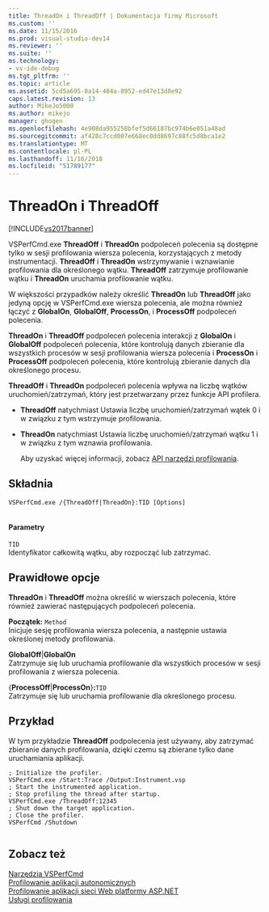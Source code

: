 ```yaml
---
title: ThreadOn i ThreadOff | Dokumentacja firmy Microsoft
ms.custom: ''
ms.date: 11/15/2016
ms.prod: visual-studio-dev14
ms.reviewer: ''
ms.suite: ''
ms.technology:
- vs-ide-debug
ms.tgt_pltfrm: ''
ms.topic: article
ms.assetid: 5cd5a695-0a14-484a-8952-ed47e13d8e92
caps.latest.revision: 13
author: MikeJo5000
ms.author: mikejo
manager: ghogen
ms.openlocfilehash: 4e908da955258bfef5d66187bc974b6e051a48ad
ms.sourcegitcommit: af428c7ccd007e668ec0dd8697c88fc5d8bca1e2
ms.translationtype: MT
ms.contentlocale: pl-PL
ms.lasthandoff: 11/16/2018
ms.locfileid: "51789177"
---
```

# <a name="threadon-and-threadoff"></a>ThreadOn i ThreadOff
[!INCLUDE[vs2017banner](../includes/vs2017banner.md)]

VSPerfCmd.exe **ThreadOff** i **ThreadOn** podpoleceń polecenia są dostępne tylko w sesji profilowania wiersza polecenia, korzystających z metody instrumentacji. **ThreadOff** i **ThreadOn** wstrzymywanie i wznawianie profilowania dla określonego wątku. **ThreadOff** zatrzymuje profilowanie wątku i **ThreadOn** uruchamia profilowanie wątku.  
  
 W większości przypadków należy określić **ThreadOn** lub **ThreadOff** jako jedyną opcję w VSPerfCmd.exe wiersza polecenia, ale można również łączyć z **GlobalOn**, **GlobalOff**, **ProcessOn**, i **ProcessOff** podpoleceń polecenia.  
  
 **ThreadOn** i **ThreadOff** podpoleceń polecenia interakcji z **GlobalOn** i **GlobalOff** podpoleceń polecenia, które kontrolują danych zbieranie dla wszystkich procesów w sesji profilowania wiersza polecenia i **ProcessOn** i **ProcessOff** podpoleceń polecenia, które kontrolują zbieranie danych dla określonego procesu.  
  
 **ThreadOff** i **ThreadOn** podpoleceń polecenia wpływa na liczbę wątków uruchomień/zatrzymań, który jest przetwarzany przez funkcje API profilera.  
  
- **ThreadOff** natychmiast Ustawia liczbę uruchomień/zatrzymań wątek 0 i w związku z tym wstrzymuje profilowania.  
  
- **ThreadOn** natychmiast Ustawia liczbę uruchomień/zatrzymań wątku 1 i w związku z tym wznawia profilowania.  
  
  Aby uzyskać więcej informacji, zobacz [API narzędzi profilowania](../profiling/profiling-tools-apis.md).  
  
## <a name="syntax"></a>Składnia  
  
```  
VSPerfCmd.exe /{ThreadOff|ThreadOn}:TID [Options]  
  
```  
  
#### <a name="parameters"></a>Parametry  
 `TID`  
 Identyfikator całkowitą wątku, aby rozpocząć lub zatrzymać.  
  
## <a name="valid-options"></a>Prawidłowe opcje  
 **ThreadOn** i **ThreadOff** można określić w wierszach polecenia, które również zawierać następujących podpoleceń polecenia.  
  
 **Początek:** `Method`  
 Inicjuje sesję profilowania wiersza polecenia, a następnie ustawia określonej metody profilowania.  
  
 **GlobalOff**&#124;**GlobalOn**  
 Zatrzymuje się lub uruchamia profilowanie dla wszystkich procesów w sesji profilowania z wiersza polecenia.  
  
 {**ProcessOff**&#124;**ProcessOn**}**:**`TID`  
 Zatrzymuje się lub uruchamia profilowanie dla określonego procesu.  
  
## <a name="example"></a>Przykład  
 W tym przykładzie **ThreadOff** podpolecenia jest używany, aby zatrzymać zbieranie danych profilowania, dzięki czemu są zbierane tylko dane uruchamiania aplikacji.  
  
```  
; Initialize the profiler.  
VSPerfCmd.exe /Start:Trace /Output:Instrument.vsp   
; Start the instrumented application.  
; Stop profiling the thread after startup.  
VSPerfCmd.exe /ThreadOff:12345  
; Shut down the target application.  
; Close the profiler.  
VSPerfCmd /Shutdown  
  
```  
  
## <a name="see-also"></a>Zobacz też  
 [Narzędzia VSPerfCmd](../profiling/vsperfcmd.md)   
 [Profilowanie aplikacji autonomicznych](../profiling/command-line-profiling-of-stand-alone-applications.md)   
 [Profilowanie aplikacji sieci Web platformy ASP.NET](../profiling/command-line-profiling-of-aspnet-web-applications.md)   
 [Usługi profilowania](../profiling/command-line-profiling-of-services.md)



